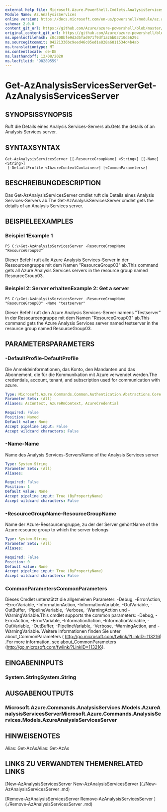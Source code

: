 ```yaml
---
external help file: Microsoft.Azure.PowerShell.Cmdlets.AnalysisServices.dll-Help.xml
Module Name: Az.AnalysisServices
online version: https://docs.microsoft.com/en-us/powershell/module/az.analysisservices/get-azanalysisservicesserver
schema: 2.0.0
content_git_url: https://github.com/Azure/azure-powershell/blob/master/src/AnalysisServices/AnalysisServices/help/Get-AzAnalysisServicesServer.md
original_content_git_url: https://github.com/Azure/azure-powershell/blob/master/src/AnalysisServices/AnalysisServices/help/Get-AzAnalysisServicesServer.md
ms.openlocfilehash: c0c308bfe9d2d5fad971f9df1a26b03710d5629c
ms.sourcegitcommit: 04221336bc9eed46c05ed1e828a6811534d4b4ab
ms.translationtype: MT
ms.contentlocale: de-DE
ms.lasthandoff: 12/08/2020
ms.locfileid: "98289559"
---
```

# <span data-ttu-id="3fda0-101">Get-AzAnalysisServicesServer</span><span class="sxs-lookup"><span data-stu-id="3fda0-101">Get-AzAnalysisServicesServer</span></span>

## <span data-ttu-id="3fda0-102">SYNOPSIS</span><span class="sxs-lookup"><span data-stu-id="3fda0-102">SYNOPSIS</span></span>
<span data-ttu-id="3fda0-103">Ruft die Details eines Analysis Services-Servers ab.</span><span class="sxs-lookup"><span data-stu-id="3fda0-103">Gets the details of an Analysis Services server.</span></span>

## <span data-ttu-id="3fda0-104">SYNTAX</span><span class="sxs-lookup"><span data-stu-id="3fda0-104">SYNTAX</span></span>

```
Get-AzAnalysisServicesServer [[-ResourceGroupName] <String>] [[-Name] <String>]
 [-DefaultProfile <IAzureContextContainer>] [<CommonParameters>]
```

## <span data-ttu-id="3fda0-105">BESCHREIBUNG</span><span class="sxs-lookup"><span data-stu-id="3fda0-105">DESCRIPTION</span></span>
<span data-ttu-id="3fda0-106">Das Get-AzAnalysisServicesServer cmdlet ruft die Details eines Analysis Services-Servers ab.</span><span class="sxs-lookup"><span data-stu-id="3fda0-106">The Get-AzAnalysisServicesServer cmdlet gets the details of an Analysis Services server.</span></span>

## <span data-ttu-id="3fda0-107">BEISPIELE</span><span class="sxs-lookup"><span data-stu-id="3fda0-107">EXAMPLES</span></span>

### <span data-ttu-id="3fda0-108">Beispiel 1</span><span class="sxs-lookup"><span data-stu-id="3fda0-108">Example 1</span></span>
```
PS C:\>Get-AzAnalysisServicesServer -ResourceGroupName "ResourceGroup03"
```

<span data-ttu-id="3fda0-109">Dieser Befehl ruft alle Azure Analysis Services-Server in der Ressourcengruppe mit dem Namen "ResourceGroup03" ab.</span><span class="sxs-lookup"><span data-stu-id="3fda0-109">This command gets all Azure Analysis Services servers in the resource group named ResourceGroup03.</span></span>

### <span data-ttu-id="3fda0-110">Beispiel 2: Server erhalten</span><span class="sxs-lookup"><span data-stu-id="3fda0-110">Example 2: Get a server</span></span>
```
PS C:\>Get-AzAnalysisServicesServer -ResourceGroupName "ResourceGroup03" -Name "testserver"
```

<span data-ttu-id="3fda0-111">Dieser Befehl ruft den Azure Analysis Services-Server namens "Testserver" in der Ressourcengruppe mit dem Namen "ResourceGroup03" ab.</span><span class="sxs-lookup"><span data-stu-id="3fda0-111">This command gets the Azure Analysis Services server named testserver in the resource group named ResourceGroup03.</span></span>

## <span data-ttu-id="3fda0-112">PARAMETERS</span><span class="sxs-lookup"><span data-stu-id="3fda0-112">PARAMETERS</span></span>

### <span data-ttu-id="3fda0-113">-DefaultProfile</span><span class="sxs-lookup"><span data-stu-id="3fda0-113">-DefaultProfile</span></span>
<span data-ttu-id="3fda0-114">Die Anmeldeinformationen, das Konto, den Mandanten und das Abonnement, die für die Kommunikation mit Azure verwendet werden.</span><span class="sxs-lookup"><span data-stu-id="3fda0-114">The credentials, account, tenant, and subscription used for communication with azure.</span></span>

```yaml
Type: Microsoft.Azure.Commands.Common.Authentication.Abstractions.Core.IAzureContextContainer
Parameter Sets: (All)
Aliases: AzContext, AzureRmContext, AzureCredential

Required: False
Position: Named
Default value: None
Accept pipeline input: False
Accept wildcard characters: False
```

### <span data-ttu-id="3fda0-115">-Name</span><span class="sxs-lookup"><span data-stu-id="3fda0-115">-Name</span></span>
<span data-ttu-id="3fda0-116">Name des Analysis Services-Servers</span><span class="sxs-lookup"><span data-stu-id="3fda0-116">Name of the Analysis Services server</span></span>

```yaml
Type: System.String
Parameter Sets: (All)
Aliases:

Required: False
Position: 1
Default value: None
Accept pipeline input: True (ByPropertyName)
Accept wildcard characters: False
```

### <span data-ttu-id="3fda0-117">-ResourceGroupName</span><span class="sxs-lookup"><span data-stu-id="3fda0-117">-ResourceGroupName</span></span>
<span data-ttu-id="3fda0-118">Name der Azure-Ressourcengruppe, zu der der Server gehört</span><span class="sxs-lookup"><span data-stu-id="3fda0-118">Name of the Azure resource group to which the server belongs</span></span>

```yaml
Type: System.String
Parameter Sets: (All)
Aliases:

Required: False
Position: 0
Default value: None
Accept pipeline input: True (ByPropertyName)
Accept wildcard characters: False
```

### <span data-ttu-id="3fda0-119">CommonParameters</span><span class="sxs-lookup"><span data-stu-id="3fda0-119">CommonParameters</span></span>
<span data-ttu-id="3fda0-120">Dieses Cmdlet unterstützt die allgemeinen Parameter: -Debug, -ErrorAction, -ErrorVariable, -InformationAction, -InformationVariable, -OutVariable, -OutBuffer, -PipelineVariable, -Verbose, -WarningAction und -WarningVariable.</span><span class="sxs-lookup"><span data-stu-id="3fda0-120">This cmdlet supports the common parameters: -Debug, -ErrorAction, -ErrorVariable, -InformationAction, -InformationVariable, -OutVariable, -OutBuffer, -PipelineVariable, -Verbose, -WarningAction, and -WarningVariable.</span></span> <span data-ttu-id="3fda0-121">Weitere Informationen finden Sie unter about_CommonParameters ( http://go.microsoft.com/fwlink/?LinkID=113216) .</span><span class="sxs-lookup"><span data-stu-id="3fda0-121">For more information, see about_CommonParameters (http://go.microsoft.com/fwlink/?LinkID=113216).</span></span>

## <span data-ttu-id="3fda0-122">EINGABEN</span><span class="sxs-lookup"><span data-stu-id="3fda0-122">INPUTS</span></span>

### <span data-ttu-id="3fda0-123">System.String</span><span class="sxs-lookup"><span data-stu-id="3fda0-123">System.String</span></span>

## <span data-ttu-id="3fda0-124">AUSGABEN</span><span class="sxs-lookup"><span data-stu-id="3fda0-124">OUTPUTS</span></span>

### <span data-ttu-id="3fda0-125">Microsoft.Azure.Commands.AnalysisServices.Models.AzureAnalysisServicesServer</span><span class="sxs-lookup"><span data-stu-id="3fda0-125">Microsoft.Azure.Commands.AnalysisServices.Models.AzureAnalysisServicesServer</span></span>

## <span data-ttu-id="3fda0-126">HINWEISE</span><span class="sxs-lookup"><span data-stu-id="3fda0-126">NOTES</span></span>
<span data-ttu-id="3fda0-127">Alias: Get-AzAs</span><span class="sxs-lookup"><span data-stu-id="3fda0-127">Alias: Get-AzAs</span></span>

## <span data-ttu-id="3fda0-128">LINKS ZU VERWANDTEN THEMEN</span><span class="sxs-lookup"><span data-stu-id="3fda0-128">RELATED LINKS</span></span>

[<span data-ttu-id="3fda0-129">New-AzAnalysisServicesServer </span><span class="sxs-lookup"><span data-stu-id="3fda0-129">New-AzAnalysisServicesServer </span></span>](./New-AzAnalysisServicesServer .md)

[<span data-ttu-id="3fda0-130">Remove-AzAnalysisServicesServer </span><span class="sxs-lookup"><span data-stu-id="3fda0-130">Remove-AzAnalysisServicesServer </span></span>](./Remove-AzAnalysisServicesServer .md)
